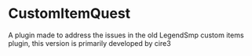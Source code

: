 # CustomItemQuest

A plugin made to address the issues in the old LegendSmp custom items plugin, this version is primarily developed by cire3

